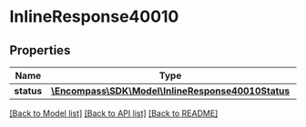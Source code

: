 # InlineResponse40010

## Properties
Name | Type | Description | Notes
------------ | ------------- | ------------- | -------------
**status** | [**\Encompass\SDK\Model\InlineResponse40010Status**](InlineResponse40010Status.md) |  | [optional] 

[[Back to Model list]](../../README.md#documentation-for-models) [[Back to API list]](../../README.md#documentation-for-api-endpoints) [[Back to README]](../../README.md)

